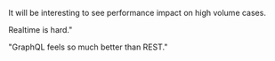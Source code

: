 It will be interesting to see performance impact on high volume cases.

Realtime is hard."

"GraphQL feels so much better than REST."